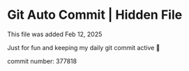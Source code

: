 # Git Auto Commit | Hidden File

This file was added Feb 12, 2025

Just for fun and keeping my daily git commit active 🤪

commit number: 377818

